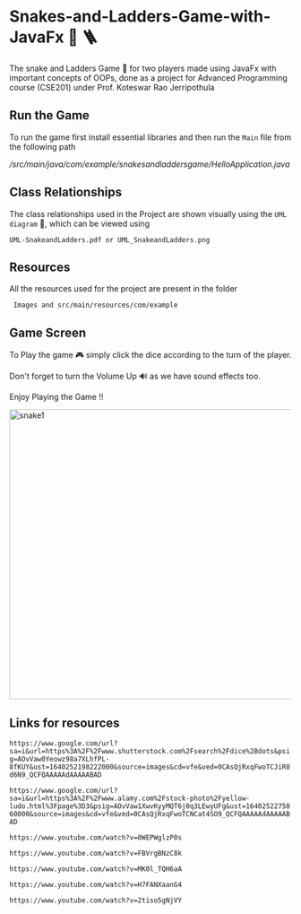 # Snakes-and-Ladders-Game-with-JavaFx :snake: :ladder:
The snake and Ladders Game :game_die: for two players made using JavaFx with important concepts of OOPs, done as a project for Advanced Programming course (CSE201) under Prof. Koteswar Rao Jerripothula

## Run the Game
To run the game first install essential libraries and then run the ```Main``` file from the following path

*/src/main/java/com/example/snakesandladdersgame/HelloApplication.java*


## Class Relationships
The class relationships used in the Project are shown visually using the ```UML diagram``` 	:page_facing_up:, which can be viewed using

 ```UML-SnakeandLadders.pdf or UML_SnakeandLadders.png```


## Resources
All the resources used for the project are present in the folder 

``` Images and src/main/resources/com/example```
 
 
 ## Game Screen
 
To Play the game :video_game: simply click the dice according to the turn of the player.

Don't forget to turn the Volume Up :loud_sound: as we have sound effects too.

Enjoy Playing the Game !!
 
<img width="517" alt="snake1" src="https://user-images.githubusercontent.com/88393756/149649151-889dfac5-3d10-4bd3-af2d-796375bb39c3.png">

## Links for resources

```https://www.google.com/url?sa=i&url=https%3A%2F%2Fwww.shutterstock.com%2Fsearch%2Fdice%2Bdots&psig=AOvVaw0Yeowz98a7XLhfPL-8fKUY&ust=1640252198222000&source=images&cd=vfe&ved=0CAsQjRxqFwoTCJiR0d6N9_QCFQAAAAAdAAAAABAD ```

```https://www.google.com/url?sa=i&url=https%3A%2F%2Fwww.alamy.com%2Fstock-photo%2Fyellow-ludo.html%3Fpage%3D3&psig=AOvVaw1XwvKyyMQT6j0q3LEwyUFg&ust=1640252275060000&source=images&cd=vfe&ved=0CAsQjRxqFwoTCNCat4SO9_QCFQAAAAAdAAAAABAD```

```https://www.youtube.com/watch?v=0WEPWglzP0s```

```https://www.youtube.com/watch?v=FBVrgBNzC8k```

```https://www.youtube.com/watch?v=MK0l_TQH6aA```

```https://www.youtube.com/watch?v=H7FANXaanG4```

```https://www.youtube.com/watch?v=2tiso5gNjVY``` 


